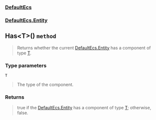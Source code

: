 ### [DefaultEcs](./DefaultEcs.md 'DefaultEcs')
### [DefaultEcs.Entity](./DefaultEcs-Entity.md 'DefaultEcs.Entity')
## Has&lt;T&gt;() `method`
>Returns whether the current [DefaultEcs.Entity](./DefaultEcs-Entity.md 'DefaultEcs.Entity') has a component of type [T](#DefaultEcs-Entity-Has-T-()-T 'DefaultEcs.Entity.Has&lt;T&gt;().T').
### Type parameters

<a name='DefaultEcs-Entity-Has-T-()-T'></a>
`T`
>The type of the component.
### Returns
>true if the [DefaultEcs.Entity](./DefaultEcs-Entity.md 'DefaultEcs.Entity') has a component of type [T](#DefaultEcs-Entity-Has-T-()-T 'DefaultEcs.Entity.Has&lt;T&gt;().T'); otherwise, false.
